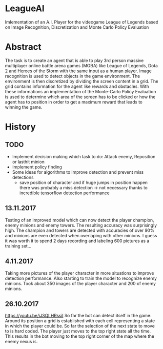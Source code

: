 # LeagueAI
Imlementation of an A.I. Player for the videogame League of Legends based on Image Recognition, Discretization and Monte Carlo Policy Evaluation

# Abstract
The task is to create an agent that is able to play 3rd person massive multiplayer online battle arena games (MOBA)
like League of Legends, Dota 2 and Heroes of the Storm with the same input as a human player. Image recognition is used to detect objects in the game environment. The environment is then discretized by dividing the screen content in a grid. The grid contains information for the agent like rewards and obstacles. With these informations an implementation of the Monte-Carlo Policy Evaluation is used to determine which area of the screen has to be clicked or how the agent has to position in order to get a maximum reward that leads to winning the game.

# History
## TODO
- Implement decision making which task to do: Attack enemy, Reposition or lasthit minion
- Implement policy finding 
- Some ideas for algorithms to improve detection and prevent miss detections
  - save position of character and if huge jumps in position happen there was probably a miss detection -> not necessary thanks to incredible tensorflow detection performance

## 13.11.2017
Testing of an improved model which can now detect the player champion, enemy minions and enemy towers. The resulting accuracy was surprisingly high. The champion and towers are detected with accuracies of over 90% and minions are even detected when overlaping with other minions. I guess it was worth it to spend 2 days recording and labeling 600 pictures as a training set...
## 4.11.2017
Taking more pictures of the player character in more situations to improve detection performance. Also starting to train the model to recognize enemy minions. Took about 350 images of the player character and 200 of enemy minions.
## 26.10.2017
https://youtu.be/iJSQLHRssiI
So far the bot can detect itself in the game. Around its position a grid is established with each cell representing a state in which the player could be. So far the selection of the next state to move to is hard coded. The player just moves to the top right state all the time. This results in the bot moving to the top right corner of the map where the enemy nexus is.


